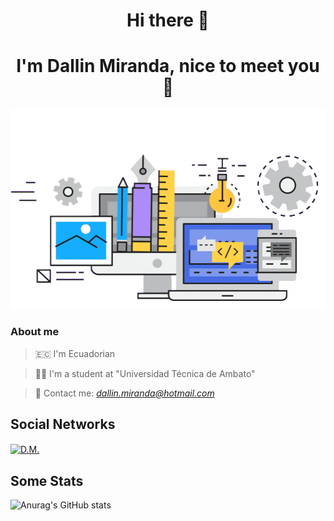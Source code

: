 <h1 align="center"> Hi there 👋</h1>
<h1 align="center"> I'm Dallin Miranda, nice to meet you 🙂</h1>

<p align="center"> <img src="https://github.com/Dallex-MT/Dallex-MT/blob/8c194c574696f539b2c53fec970d8096ef77f6bb/img/Development.gif" alt="Dallex MT" /> </p>

### About me

> 🇪🇨 I'm Ecuadorian

> 👨‍💻 I'm a student at "Universidad Técnica de Ambato"

> 📧 Contact me: *dallin.miranda@hotmail.com*

## Social Networks

<p align="left">
 <a href="https://www.linkedin.com/in/dallin-miranda-tust%C3%B3n-877643258/" target="blank"><img align="center" src="https://upload.wikimedia.org/wikipedia/commons/thumb/f/f8/LinkedIn_icon_circle.svg/800px-LinkedIn_icon_circle.svg.png" alt="D.M." height="30"/></a>

## Some Stats

![Anurag's GitHub stats](https://github-readme-stats.vercel.app/api?username=Dallex-MT&show_icons=true&theme=tokyonight)
